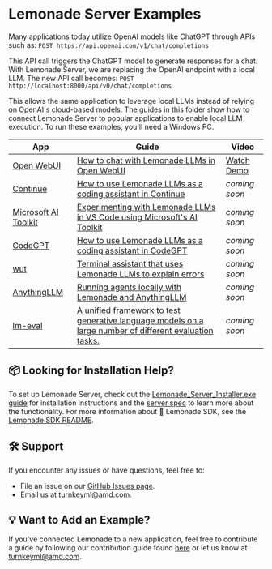 # Lemonade Server Examples

Many applications today utilize OpenAI models like ChatGPT through APIs such as: `POST https://api.openai.com/v1/chat/completions`

This API call triggers the ChatGPT model to generate responses for a chat. With Lemonade Server, we are replacing the OpenAI endpoint with a local LLM. The new API call becomes: `POST http://localhost:8000/api/v0/chat/completions`

This allows the same application to leverage local LLMs instead of relying on OpenAI's cloud-based models. The guides in this folder show how to connect Lemonade Server to popular applications to enable local LLM execution. To run these examples, you'll need a Windows PC.

| App                 | Guide                                                                                               | Video                                                                                     |
|---------------------|-----------------------------------------------------------------------------------------------------|-------------------------------------------------------------------------------------------|
| [Open WebUI](https://github.com/open-webui/open-webui)         | [How to chat with Lemonade LLMs in Open WebUI](https://ryzenai.docs.amd.com/en/latest/llm/server_interface.html#open-webui-demo)   | [Watch Demo](https://www.youtube.com/watch?v=PXNTDZREJ_A)                                         |
| [Continue](https://www.continue.dev/)   | [How to use Lemonade LLMs as a coding assistant in Continue](continue.md)                                          | _coming soon_                                          |
| [Microsoft AI Toolkit](https://learn.microsoft.com/en-us/windows/ai/toolkit/)   | [Experimenting with Lemonade LLMs in VS Code using Microsoft's AI Toolkit](ai-toolkit.md)                                          | _coming soon_                                        |
| [CodeGPT](https://codegpt.co/)   | [How to use Lemonade LLMs as a coding assistant in CodeGPT](codeGPT.md)                                          | _coming soon_                                           |
| [wut](https://github.com/shobrook/wut)   | [Terminal assistant that uses Lemonade LLMs to explain errors](wut.md)                                          | _coming soon_                                           |
| [AnythingLLM](https://anythingllm.com/) | [Running agents locally with Lemonade and AnythingLLM](anythingLLM.md) | _coming soon_                                          | 
| [lm-eval](https://github.com/EleutherAI/lm-evaluation-harness)   | [A unified framework to test generative language models on a large number of different evaluation tasks.](lm-eval.md)                                          | _coming soon_           
## 📦 Looking for Installation Help?

To set up Lemonade Server, check out the [Lemonade_Server_Installer.exe guide](lemonade_server_exe.md) for installation instructions and the [server spec](https://github.com/onnx/turnkeyml/blob/main/docs/lemonade/server_spec.md) to learn more about the functionality. For more information about 🍋 Lemonade SDK, see the [Lemonade SDK README](https://github.com/onnx/turnkeyml/tree/main/docs/lemonade/).

## 🛠️ Support

If you encounter any issues or have questions, feel free to:
- File an issue on our [GitHub Issues page](https://github.com/onnx/turnkeyml/issues).
- Email us at [turnkeyml@amd.com](mailto:turnkeyml@amd.com).

## 💡 Want to Add an Example?

If you've connected Lemonade to a new application, feel free to contribute a guide by following our contribution guide found [here](https://github.com/onnx/turnkeyml/blob/main/docs/contribute.md) or let us know at [turnkeyml@amd.com](mailto:turnkeyml@amd.com).